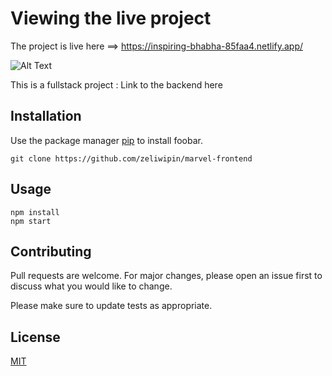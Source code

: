 # Viewing the live project


The project is live here ==> https://inspiring-bhabha-85faa4.netlify.app/ 


![Alt Text](https://media.giphy.com/media/4z4jOuyXcXEEhzh0bj/giphy.gif)

This is a fullstack project :
Link to the backend here



## Installation

Use the package manager [pip](https://pip.pypa.io/en/stable/) to install foobar.

```
git clone https://github.com/zeliwipin/marvel-frontend
```

## Usage

```
npm install
npm start
```

## Contributing
Pull requests are welcome. For major changes, please open an issue first to discuss what you would like to change.

Please make sure to update tests as appropriate.

## License
[MIT](https://choosealicense.com/licenses/mit/)
